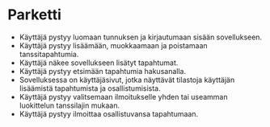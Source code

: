 # Parketti

- Käyttäjä pystyy luomaan tunnuksen ja kirjautumaan sisään sovellukseen.
- Käyttäjä pystyy lisäämään, muokkaamaan ja poistamaan tanssitapahtumia.
- Käyttäjä näkee sovellukseen lisätyt tapahtumat.
- Käyttäjä pystyy etsimään tapahtumia hakusanalla.
- Sovelluksessa on käyttäjäsivut, jotka näyttävät tilastoja käyttäjän lisäämistä tapahtumista ja osallistumisista.
- Käyttäjä pystyy valitsemaan ilmoitukselle yhden tai useamman luokittelun tanssilajin mukaan.
- Käyttäjä pystyy ilmoittaa osallistuvansa tapahtumaan.
